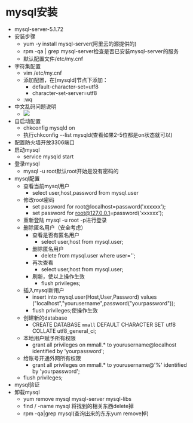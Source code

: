 # mysql安装

- mysql-server-5.1.72
- 安装步骤
	- yum -y install mysql-server(阿里云的源提供的)
	- rpm -qa | grep mysql-server检查是否已安装mysql-server的服务
	- 默认配置文件/etc/my.cnf
- 字符集配置
	- vim /etc/my.cnf
	- 添加配置，在[mysqld]节点下添加：
		- default-character-set=utf8
		- character-set-server=utf8
	- :wq
- 中文乱码问题说明
	- ![](http://oo78duriq.bkt.clouddn.com/17-6-28/11898916.jpg)
- 自启动配置
	- chkconfig mysqld on
	- 执行chkconfig --list mysqld(查看如果2-5位都是on状态就可以)
- 配置防火墙开放3306端口
- 启动mysql
	- service mysqld start
- 登录mysql
	- mysql -u root默认root开始是没有密码的
- mysql配置
	- 查看当前mysql用户
		- select user,host,password from mysql.user
	- 修改root密码
		- set password for root@localhost=password('xxxxxx');
		- set password for root@127.0.0.1=password('xxxxxx');
	- 重新登陆 mysql -u root -p进行登录
	- 删除匿名用户（安全考虑）
		- 查看是否有匿名用户
			- select user,host from mysql.user;
		- 删除匿名用户
			- delete from mysql.user where user='';
		- 再次查看
			- select user,host from mysql.user;
		- 刷新，使以上操作生效
			- flush privileges;
	- 插入mysql新用户
		- insert into mysql.user(Host,User,Password) values ("localhost","yourusername",password("yourpassword"));
		- flush privileges;使操作生效
	- 创建新的database
		- CREATE DATABASE `mmall` DEFAULT CHARACTER SET utf8 COLLATE utf8_general_ci;
	- 本地用户赋予所有权限
		- grant all privileges on mmall.* to yourusername@localhost identified by 'yourpassword';
	- 给账号开通外网所有权限
		- grant all privileges on mmall.* to yourusername@'%' identified by 'yourpassword';
	- flush privileges;
- mysql验证
- 卸载mysql
	- yum remove  mysql mysql-server mysql-libs
	- find / -name mysql 将找到的相关东西delete掉
	- rpm -qa|grep mysql(查询出来的东东yum remove掉)